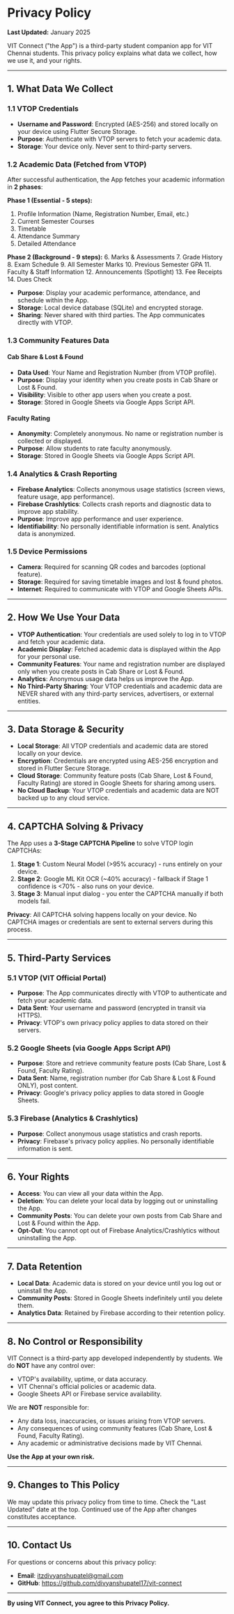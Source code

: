 # Privacy Policy

**Last Updated:** January 2025

VIT Connect ("the App") is a third-party student companion app for VIT Chennai students. This privacy policy explains what data we collect, how we use it, and your rights.

---

## 1. What Data We Collect

### 1.1 VTOP Credentials
- **Username and Password**: Encrypted (AES-256) and stored locally on your device using Flutter Secure Storage.
- **Purpose**: Authenticate with VTOP servers to fetch your academic data.
- **Storage**: Your device only. Never sent to third-party servers.

### 1.2 Academic Data (Fetched from VTOP)
After successful authentication, the App fetches your academic information in **2 phases**:

**Phase 1 (Essential - 5 steps):**
1. Profile Information (Name, Registration Number, Email, etc.)
2. Current Semester Courses
3. Timetable
4. Attendance Summary
5. Detailed Attendance

**Phase 2 (Background - 9 steps):**
6. Marks & Assessments
7. Grade History
8. Exam Schedule
9. All Semester Marks
10. Previous Semester GPA
11. Faculty & Staff Information
12. Announcements (Spotlight)
13. Fee Receipts
14. Dues Check

- **Purpose**: Display your academic performance, attendance, and schedule within the App.
- **Storage**: Local device database (SQLite) and encrypted storage.
- **Sharing**: Never shared with third parties. The App communicates directly with VTOP.

### 1.3 Community Features Data

#### Cab Share & Lost & Found
- **Data Used**: Your Name and Registration Number (from VTOP profile).
- **Purpose**: Display your identity when you create posts in Cab Share or Lost & Found.
- **Visibility**: Visible to other app users when you create a post.
- **Storage**: Stored in Google Sheets via Google Apps Script API.

#### Faculty Rating
- **Anonymity**: Completely anonymous. No name or registration number is collected or displayed.
- **Purpose**: Allow students to rate faculty anonymously.
- **Storage**: Stored in Google Sheets via Google Apps Script API.

### 1.4 Analytics & Crash Reporting
- **Firebase Analytics**: Collects anonymous usage statistics (screen views, feature usage, app performance).
- **Firebase Crashlytics**: Collects crash reports and diagnostic data to improve app stability.
- **Purpose**: Improve app performance and user experience.
- **Identifiability**: No personally identifiable information is sent. Analytics data is anonymized.

### 1.5 Device Permissions
- **Camera**: Required for scanning QR codes and barcodes (optional feature).
- **Storage**: Required for saving timetable images and lost & found photos.
- **Internet**: Required to communicate with VTOP and Google Sheets APIs.

---

## 2. How We Use Your Data

- **VTOP Authentication**: Your credentials are used solely to log in to VTOP and fetch your academic data.
- **Academic Display**: Fetched academic data is displayed within the App for your personal use.
- **Community Features**: Your name and registration number are displayed only when you create posts in Cab Share or Lost & Found.
- **Analytics**: Anonymous usage data helps us improve the App.
- **No Third-Party Sharing**: Your VTOP credentials and academic data are NEVER shared with any third-party services, advertisers, or external entities.

---

## 3. Data Storage & Security

- **Local Storage**: All VTOP credentials and academic data are stored locally on your device.
- **Encryption**: Credentials are encrypted using AES-256 encryption and stored in Flutter Secure Storage.
- **Cloud Storage**: Community feature posts (Cab Share, Lost & Found, Faculty Rating) are stored in Google Sheets for sharing among users.
- **No Cloud Backup**: Your VTOP credentials and academic data are NOT backed up to any cloud service.

---

## 4. CAPTCHA Solving & Privacy

The App uses a **3-Stage CAPTCHA Pipeline** to solve VTOP login CAPTCHAs:

1. **Stage 1**: Custom Neural Model (>95% accuracy) - runs entirely on your device.
2. **Stage 2**: Google ML Kit OCR (~40% accuracy) - fallback if Stage 1 confidence is <70% - also runs on your device.
3. **Stage 3**: Manual input dialog - you enter the CAPTCHA manually if both models fail.

**Privacy**: All CAPTCHA solving happens locally on your device. No CAPTCHA images or credentials are sent to external servers during this process.

---

## 5. Third-Party Services

### 5.1 VTOP (VIT Official Portal)
- **Purpose**: The App communicates directly with VTOP to authenticate and fetch your academic data.
- **Data Sent**: Your username and password (encrypted in transit via HTTPS).
- **Privacy**: VTOP's own privacy policy applies to data stored on their servers.

### 5.2 Google Sheets (via Google Apps Script API)
- **Purpose**: Store and retrieve community feature posts (Cab Share, Lost & Found, Faculty Rating).
- **Data Sent**: Name, registration number (for Cab Share & Lost & Found ONLY), post content.
- **Privacy**: Google's privacy policy applies to data stored in Google Sheets.

### 5.3 Firebase (Analytics & Crashlytics)
- **Purpose**: Collect anonymous usage statistics and crash reports.
- **Privacy**: Firebase's privacy policy applies. No personally identifiable information is sent.

---

## 6. Your Rights

- **Access**: You can view all your data within the App.
- **Deletion**: You can delete your local data by logging out or uninstalling the App.
- **Community Posts**: You can delete your own posts from Cab Share and Lost & Found within the App.
- **Opt-Out**: You cannot opt out of Firebase Analytics/Crashlytics without uninstalling the App.

---

## 7. Data Retention

- **Local Data**: Academic data is stored on your device until you log out or uninstall the App.
- **Community Posts**: Stored in Google Sheets indefinitely until you delete them.
- **Analytics Data**: Retained by Firebase according to their retention policy.

---

## 8. No Control or Responsibility

VIT Connect is a third-party app developed independently by students. We do **NOT** have any control over:

- VTOP's availability, uptime, or data accuracy.
- VIT Chennai's official policies or academic data.
- Google Sheets API or Firebase service availability.

We are **NOT** responsible for:

- Any data loss, inaccuracies, or issues arising from VTOP servers.
- Any consequences of using community features (Cab Share, Lost & Found, Faculty Rating).
- Any academic or administrative decisions made by VIT Chennai.

**Use the App at your own risk.**


---

## 9. Changes to This Policy

We may update this privacy policy from time to time. Check the "Last Updated" date at the top. Continued use of the App after changes constitutes acceptance.

---

## 10. Contact Us

For questions or concerns about this privacy policy:

- **Email**: itzdivyanshupatel@gmail.com
- **GitHub**: https://github.com/divyanshupatel17/vit-connect

---

**By using VIT Connect, you agree to this Privacy Policy.**
